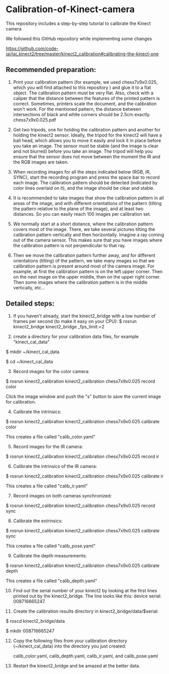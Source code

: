 # Calibration-of-Kinect-camera
This repository includes a step-by-step tutorial to calibrate the Kinect camera

We followed this GitHub repository while implementing some changes

https://github.com/code-iai/iai_kinect2/tree/master/kinect2_calibration#calibrating-the-kinect-one


## Recommended preparation:

1. Print your calibration pattern (for example, we used chess7x9x0.025, which you will find attached to this repository ) and glue it to a flat object. The calibration pattern must be very flat. Also, check with a caliper that the distance between the features of the printed pattern is correct. Sometimes, printers scale the document, and the calibration won't work. For the mentioned pattern, the distance between intersections of black and white corners should be 2.5cm exactly. chess7x9x0.025.pdf

2. Get two tripods, one for holding the calibration pattern and another for holding the
kinect2 sensor. Ideally, the tripod for the kinect2 will have a ball head, which allows you to move it easily and lock it in place before you take an image. The sensor must be stable (and the image is clear and not blurred) before you take an image. The tripod will help you ensure that the sensor does not move between the moment the IR and the RGB images are taken.

4. When recording images for all the steps indicated below (RGB, IR, SYNC), start the recording program and press the space bar to record each image. The calibration pattern should be detected (indicated by color lines overlaid on it), and the image should be clear and stable.
   
5. It is recommended to take images that show the calibration pattern in all areas of the image, and with different orientations of the pattern (tilting the pattern relative to the plane of the image), and at least two distances. So you can easily reach 100 images per calibration set.

6. We normally start at a short distance, where the calibration pattern covers most of the image. There, we take several pictures tilting the calibration pattern vertically and then horizontally. Imagine a ray coming out of the camera sensor. This makes sure that you have images where the calibration pattern is not perpendicular to that ray.

7. Then we move the calibration pattern further away, and for different orientations (tilting) of the pattern, we take many images so that we calibration pattern is present around most of the camera image. For example, at first the calibration pattern is on the left upper corner. Then on the next image on the upper middle, then on the upper right corner. Then some images where the calibration pattern is in the middle vertically, etc...

   
## Detailed steps:

1. If you haven't already, start the kinect2_bridge with a low number of frames per second (to make it easy on your CPU):
   $ rosrun kinect2_bridge kinect2_bridge _fps_limit:=2
   
2. create a directory for your calibration data files, for example "kinect_cal_data"
    
$ mkdir ~/kinect_cal_data

$ cd ~/kinect_cal_data

3.  Record images for the color camera:

$ rosrun kinect2_calibration kinect2_calibration chess7x9x0.025 record color

 Click the image window and push the "s" button to save the current image for calibration.
 
4. Calibrate the intrinsics:

$ rosrun kinect2_calibration kinect2_calibration chess7x9x0.025 calibrate color

This creates a file called "calib_color.yaml"
   
5. Record images for the IR camera:

$ rosrun kinect2_calibration kinect2_calibration chess7x9x0.025 record ir
   
6. Calibrate the intrinsics of the IR camera:
   
$ rosrun kinect2_calibration kinect2_calibration chess7x9x0.025 calibrate ir

This creates a file called "calib_ir.yaml"
   
7. Record images on both cameras synchronized:

$ rosrun kinect2_calibration kinect2_calibration chess7x9x0.025 record sync

8. Calibrate the extrinsics:
   
$ rosrun kinect2_calibration kinect2_calibration chess7x9x0.025 calibrate sync

This creates a file called "calib_pose.yaml"

9.  Calibrate the depth measurements:
    
$ rosrun kinect2_calibration kinect2_calibration chess7x9x0.025 calibrate depth

This creates a file called "calib_depth.yaml"
 
10. Find out the serial number of your kinect2 by looking at the first lines printed out by the kinect2_bridge. The line looks like this: device serial: 008716665247.

11. Create the calibration results directory in kinect2_bridge/data/$serial:
    
$ roscd kinect2_bridge/data

$ mkdir 008716665247

12. Copy the following files from your calibration directory (~/kinect_cal_data) into the directory you just created:
    
    calib_color.yaml,  calib_depth.yaml,  calib_ir.yaml, and calib_pose.yaml
    
13. Restart the kinect2_bridge and be amazed at the better data.

